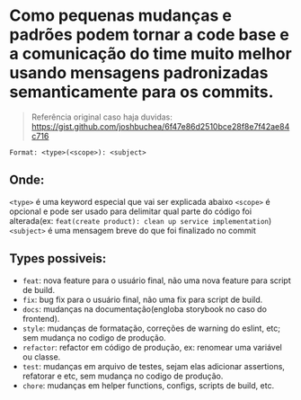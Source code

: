 # Como pequenas mudanças e padrões podem tornar a code base e a comunicação do time muito melhor usando mensagens padronizadas semanticamente para os commits.
> Referência original caso haja duvidas: https://gist.github.com/joshbuchea/6f47e86d2510bce28f8e7f42ae84c716

```
Format: <type>(<scope>): <subject>
```

## Onde:
`<type>`  é uma keyword especial que vai ser explicada abaixo
`<scope>`  é opcional e pode ser usado para delimitar qual parte do código foi alterada(ex: `feat(create product): clean up service implementation`)
`<subject>`  é uma mensagem breve do que foi finalizado no commit

## Types possiveis:
- `feat`: nova feature para o usuário final, não uma nova feature para script de build.
- `fix`: bug fix para o usuário final, não uma fix para script de build.
- `docs`: mudanças na documentação(engloba storybook no caso do frontend).
- `style`: mudanças de formatação, correções de warning do eslint, etc; sem mudança no codigo de produção.
- `refactor`: refactor em código de produção, ex: renomear uma variável ou classe.
- `test`: mudanças em arquivo de testes, sejam elas adicionar assertions, refatorar e etc, sem mudança no codigo de produção.
- `chore`: mudanças em helper functions, configs, scripts de build, etc.

